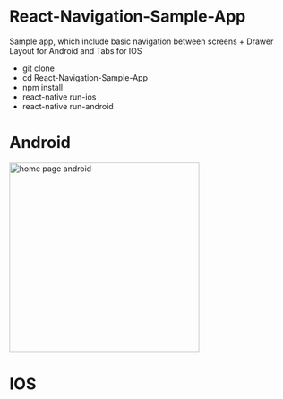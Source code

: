 # React-Navigation-Sample-App
Sample app, which include basic navigation between screens + Drawer Layout for Android and Tabs for IOS

* git clone
* cd React-Navigation-Sample-App
* npm install
* react-native run-ios
* react-native run-android

# Android


<img width="339" alt="home page android" src="https://user-images.githubusercontent.com/627361/28672139-f42e609a-72ef-11e7-8600-876d77ec48ae.png">

# IOS

